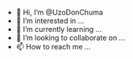 - 👋 Hi, I’m @UzoDonChuma
- 👀 I’m interested in ...
- 🌱 I’m currently learning ...
- 💞️ I’m looking to collaborate on ...
- 📫 How to reach me ...

<!---
UzoDonChuma/UzoDonChuma is a ✨ special ✨ repository because its `README.md` (this file) appears on your GitHub profile.
You can click the Preview link to take a look at your changes.
--->
